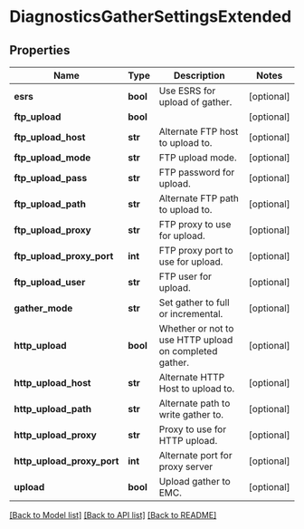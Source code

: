 # DiagnosticsGatherSettingsExtended

## Properties
Name | Type | Description | Notes
------------ | ------------- | ------------- | -------------
**esrs** | **bool** | Use ESRS for upload of gather. | [optional] 
**ftp_upload** | **bool** |  | [optional] 
**ftp_upload_host** | **str** | Alternate FTP host to upload to. | [optional] 
**ftp_upload_mode** | **str** | FTP upload mode. | [optional] 
**ftp_upload_pass** | **str** | FTP password for upload. | [optional] 
**ftp_upload_path** | **str** | Alternate FTP path to upload to. | [optional] 
**ftp_upload_proxy** | **str** | FTP proxy to use for upload. | [optional] 
**ftp_upload_proxy_port** | **int** | FTP proxy port to use for upload. | [optional] 
**ftp_upload_user** | **str** | FTP user for upload. | [optional] 
**gather_mode** | **str** | Set gather to full or incremental. | [optional] 
**http_upload** | **bool** | Whether or not to use HTTP upload on completed gather. | [optional] 
**http_upload_host** | **str** | Alternate HTTP Host to upload to. | [optional] 
**http_upload_path** | **str** | Alternate path to write gather to. | [optional] 
**http_upload_proxy** | **str** | Proxy to use for HTTP upload. | [optional] 
**http_upload_proxy_port** | **int** | Alternate port for proxy server | [optional] 
**upload** | **bool** | Upload gather to EMC. | [optional] 

[[Back to Model list]](../README.md#documentation-for-models) [[Back to API list]](../README.md#documentation-for-api-endpoints) [[Back to README]](../README.md)


